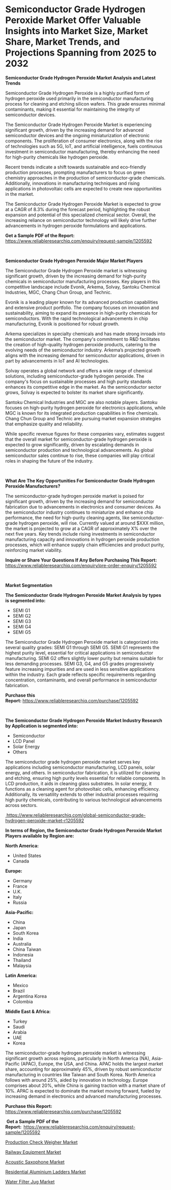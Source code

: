 <p><h1>Semiconductor Grade Hydrogen Peroxide Market Offer Valuable Insights into Market Size, Market Share, Market Trends, and Projections Spanning from 2025 to 2032</h1></p><p><strong>Semiconductor Grade Hydrogen Peroxide Market Analysis and Latest Trends</strong></p>
<p><p>Semiconductor Grade Hydrogen Peroxide is a highly purified form of hydrogen peroxide used primarily in the semiconductor manufacturing process for cleaning and etching silicon wafers. This grade ensures minimal contaminants, making it essential for maintaining the integrity of semiconductor devices.</p><p>The Semiconductor Grade Hydrogen Peroxide Market is experiencing significant growth, driven by the increasing demand for advanced semiconductor devices and the ongoing miniaturization of electronic components. The proliferation of consumer electronics, along with the rise of technologies such as 5G, IoT, and artificial intelligence, fuels continuous investment in semiconductor manufacturing, thereby enhancing the need for high-purity chemicals like hydrogen peroxide.</p><p>Recent trends indicate a shift towards sustainable and eco-friendly production processes, prompting manufacturers to focus on green chemistry approaches in the production of semiconductor-grade chemicals. Additionally, innovations in manufacturing techniques and rising applications in photovoltaic cells are expected to create new opportunities in the market.</p><p>The Semiconductor Grade Hydrogen Peroxide Market is expected to grow at a CAGR of 8.3% during the forecast period, highlighting the robust expansion and potential of this specialized chemical sector. Overall, the increasing reliance on semiconductor technology will likely drive further advancements in hydrogen peroxide formulations and applications.</p></p>
<p><strong>Get a Sample PDF of the Report:&nbsp;</strong> <a href="https://www.reliableresearchiq.com/enquiry/request-sample/1205592?utm_campaign=2469&utm_medium=2&utm_source=Github&utm_content=ia&utm_term=26032025&utm_id=semiconductor-grade-hydrogen-peroxide">https://www.reliableresearchiq.com/enquiry/request-sample/1205592</a></p>
<p>&nbsp;</p>
<p><strong>Semiconductor Grade Hydrogen Peroxide Major Market Players</strong></p>
<p><p>The Semiconductor Grade Hydrogen Peroxide market is witnessing significant growth, driven by the increasing demand for high-purity chemicals in semiconductor manufacturing processes. Key players in this competitive landscape include Evonik, Arkema, Solvay, Santoku Chemical Industries, MGC, Chang Chun Group, and Technic.</p><p>Evonik is a leading player known for its advanced production capabilities and extensive product portfolio. The company focuses on innovation and sustainability, aiming to expand its presence in high-purity chemicals for semiconductors. With the rapid technological advancements in chip manufacturing, Evonik is positioned for robust growth.</p><p>Arkema specializes in specialty chemicals and has made strong inroads into the semiconductor market. The company's commitment to R&D facilitates the creation of high-quality hydrogen peroxide products, catering to the evolving needs of the semiconductor industry. Arkema’s projected growth aligns with the increasing demand for semiconductor applications, driven in part by advancements in IoT and AI technologies.</p><p>Solvay operates a global network and offers a wide range of chemical solutions, including semiconductor-grade hydrogen peroxide. The company's focus on sustainable processes and high purity standards enhances its competitive edge in the market. As the semiconductor sector grows, Solvay is expected to bolster its market share significantly.</p><p>Santoku Chemical Industries and MGC are also notable players. Santoku focuses on high-purity hydrogen peroxide for electronics applications, while MGC is known for its integrated production capabilities in fine chemicals. Chang Chun Group and Technic are pursuing market expansion strategies that emphasize quality and reliability.</p><p>While specific revenue figures for these companies vary, estimates suggest that the overall market for semiconductor-grade hydrogen peroxide is expected to grow significantly, driven by escalating demands in semiconductor production and technological advancements. As global semiconductor sales continue to rise, these companies will play critical roles in shaping the future of the industry.</p></p>
<p>&nbsp;</p>
<p><strong>What Are The Key Opportunities For Semiconductor Grade Hydrogen Peroxide Manufacturers?</strong></p>
<p><p>The semiconductor-grade hydrogen peroxide market is poised for significant growth, driven by the increasing demand for semiconductor fabrication due to advancements in electronics and consumer devices. As the semiconductor industry continues to miniaturize and enhance chip performance, the need for high-purity cleaning agents, like semiconductor-grade hydrogen peroxide, will rise. Currently valued at around $XXX million, the market is projected to grow at a CAGR of approximately X% over the next five years. Key trends include rising investments in semiconductor manufacturing capacity and innovations in hydrogen peroxide production processes, which will enhance supply chain efficiencies and product purity, reinforcing market viability.</p></p>
<p><strong>Inquire or Share Your Questions If Any Before Purchasing This Report:</strong> <a href="https://www.reliableresearchiq.com/enquiry/pre-order-enquiry/1205592?utm_campaign=2469&utm_medium=2&utm_source=Github&utm_content=ia&utm_term=26032025&utm_id=semiconductor-grade-hydrogen-peroxide">https://www.reliableresearchiq.com/enquiry/pre-order-enquiry/1205592</a></p>
<p>&nbsp;</p>
<p><strong>Market Segmentation</strong></p>
<p><strong>The Semiconductor Grade Hydrogen Peroxide Market Analysis by types is segmented into:</strong></p>
<p><ul><li>SEMI G1</li><li>SEMI G2</li><li>SEMI G3</li><li>SEMI G4</li><li>SEMI G5</li></ul></p>
<p><p>The Semiconductor Grade Hydrogen Peroxide market is categorized into several quality grades: SEMI G1 through SEMI G5. SEMI G1 represents the highest purity level, essential for critical applications in semiconductor manufacturing. SEMI G2 offers slightly lower purity but remains suitable for less demanding processes. SEMI G3, G4, and G5 grades progressively feature increasing impurities and are used in less sensitive applications within the industry. Each grade reflects specific requirements regarding concentration, contaminants, and overall performance in semiconductor fabrication.</p></p>
<p><strong>Purchase this Report:&nbsp;</strong><a href="https://www.reliableresearchiq.com/purchase/1205592?utm_campaign=2469&utm_medium=2&utm_source=Github&utm_content=ia&utm_term=26032025&utm_id=semiconductor-grade-hydrogen-peroxide">https://www.reliableresearchiq.com/purchase/1205592</a></p>
<p>&nbsp;</p>
<p><strong>The Semiconductor Grade Hydrogen Peroxide Market Industry Research by Application is segmented into:</strong></p>
<p><ul><li>Semiconductor</li><li>LCD Panel</li><li>Solar Energy</li><li>Others</li></ul></p>
<p><p>The semiconductor grade hydrogen peroxide market serves key applications including semiconductor manufacturing, LCD panels, solar energy, and others. In semiconductor fabrication, it is utilized for cleaning and etching, ensuring high purity levels essential for reliable components. In LCD production, it aids in cleaning glass substrates. In solar energy, it functions as a cleaning agent for photovoltaic cells, enhancing efficiency. Additionally, its versatility extends to other industrial processes requiring high purity chemicals, contributing to various technological advancements across sectors.</p></p>
<p><a href="https://www.reliableresearchiq.com/global-semiconductor-grade-hydrogen-peroxide-market-r1205592?utm_campaign=2469&utm_medium=2&utm_source=Github&utm_content=ia&utm_term=26032025&utm_id=semiconductor-grade-hydrogen-peroxide">&nbsp;https://www.reliableresearchiq.com/global-semiconductor-grade-hydrogen-peroxide-market-r1205592</a></p>
<p><strong>In terms of Region, the Semiconductor Grade Hydrogen Peroxide Market Players available by Region are:</strong></p>
<p>
    <p> <strong> North America: </strong>
        <ul>
            <li>United States</li>
            <li>Canada</li>
        </ul>
        </p> 
    <p> <strong> Europe: </strong>
        <ul>
            <li>Germany</li>
            <li>France</li>
            <li>U.K.</li>
            <li>Italy</li>
            <li>Russia</li>
        </ul>
        </p> 
    <p> <strong> Asia-Pacific: </strong>
        <ul>
            <li>China</li>
            <li>Japan</li>
            <li>South Korea</li>
            <li>India</li>
            <li>Australia</li>
            <li>China Taiwan</li>
            <li>Indonesia</li>
            <li>Thailand</li>
            <li>Malaysia</li>
        </ul>
        </p> 
    <p> <strong> Latin America: </strong>
        <ul>
            <li>Mexico</li>
            <li>Brazil</li>
            <li>Argentina Korea</li>
            <li>Colombia</li>
        </ul>
        </p> 
    <p> <strong> Middle East & Africa: </strong>
        <ul>
            <li>Turkey</li>
            <li>Saudi</li>
            <li>Arabia</li>
            <li>UAE</li>
            <li>Korea</li>
        </ul>
    </p>
    </p>
<p><p>The semiconductor-grade hydrogen peroxide market is witnessing significant growth across regions, particularly in North America (NA), Asia-Pacific (APAC), Europe, the USA, and China. APAC holds the largest market share, accounting for approximately 45%, driven by robust semiconductor manufacturing in countries like Taiwan and South Korea. North America follows with around 25%, aided by innovation in technology. Europe comprises about 20%, while China is gaining traction with a market share of 10%. APAC is expected to dominate the market moving forward, fueled by increasing demand in electronics and advanced manufacturing processes.</p></p>
<p><strong>Purchase this Report: </strong><a href="https://www.reliableresearchiq.com/purchase/1205592?utm_campaign=2469&utm_medium=2&utm_source=Github&utm_content=ia&utm_term=26032025&utm_id=semiconductor-grade-hydrogen-peroxide">https://www.reliableresearchiq.com/purchase/1205592</a></p>
<p>&nbsp;<strong>Get a Sample PDF of the Report:&nbsp;&nbsp;</strong><a href="https://www.reliableresearchiq.com/enquiry/request-sample/1205592?utm_campaign=2469&utm_medium=2&utm_source=Github&utm_content=ia&utm_term=26032025&utm_id=semiconductor-grade-hydrogen-peroxide">https://www.reliableresearchiq.com/enquiry/request-sample/1205592</a></p>
<p><strong></strong></p>
<p><p><a href="https://github.com/kielbledeni0/Market-Research-Report-List-1/blob/main/production-check-weigher-market.md?utm_campaign=2469&utm_medium=2&utm_source=Github&utm_content=ia&utm_term=26032025&utm_id=semiconductor-grade-hydrogen-peroxide">Production Check Weigher Market</a></p><p><a href="https://www.linkedin.com/pulse/market-revenue-growth-forecast-railway-equipment-56-cagr-from-ondre?utm_campaign=2469&utm_medium=2&utm_source=Github&utm_content=ia&utm_term=26032025&utm_id=semiconductor-grade-hydrogen-peroxide">Railway Equipment Market</a></p><p><a href="https://www.linkedin.com/pulse/global-study-acoustic-saxophone-market-from-2025-2032-mean-cost-4uwqe?utm_campaign=2469&utm_medium=2&utm_source=Github&utm_content=ia&utm_term=26032025&utm_id=semiconductor-grade-hydrogen-peroxide">Acoustic Saxophone Market</a></p><p><a href="https://github.com/grevecodeeol/Market-Research-Report-List-1/blob/main/residential-aluminium-ladders-market.md?utm_campaign=2469&utm_medium=2&utm_source=Github&utm_content=ia&utm_term=26032025&utm_id=semiconductor-grade-hydrogen-peroxide">Residential Aluminium Ladders Market</a></p><p><a href="https://www.linkedin.com/pulse/charting-future-comprehensive-analysis-global-water-filter-jug-5pawe?utm_campaign=2469&utm_medium=2&utm_source=Github&utm_content=ia&utm_term=26032025&utm_id=semiconductor-grade-hydrogen-peroxide">Water Filter Jug Market</a></p></p>